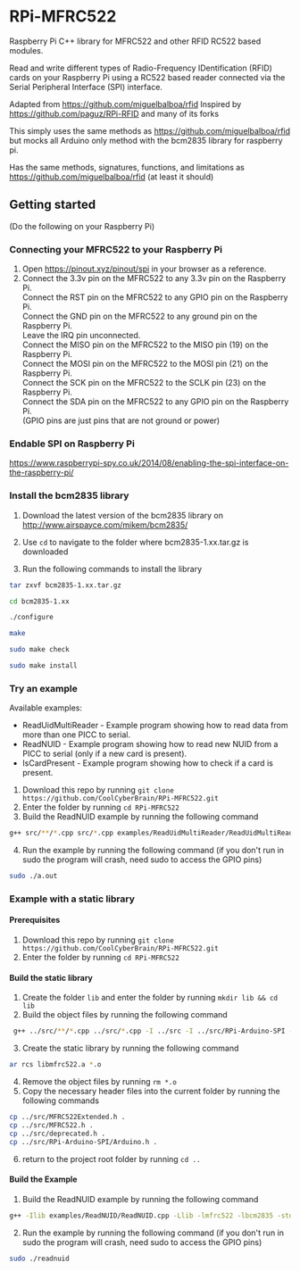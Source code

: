 # RPi-MFRC522
Raspberry Pi C++ library for MFRC522 and other RFID RC522 based modules.

Read and write different types of Radio-Frequency IDentification (RFID) cards
on your Raspberry Pi using a RC522 based reader connected via the Serial Peripheral
Interface (SPI) interface.

Adapted from https://github.com/miguelbalboa/rfid
Inspired by https://github.com/paguz/RPi-RFID and many of its forks

This simply uses the same methods as https://github.com/miguelbalboa/rfid but mocks all Arduino only method with the bcm2835 library for raspberry pi.

Has the same methods, signatures, functions, and limitations as https://github.com/miguelbalboa/rfid (at least it should)

## Getting started
(Do the following on your Raspberry Pi)
### Connecting your MFRC522 to your Raspberry Pi
1. Open https://pinout.xyz/pinout/spi in your browser as a reference.
2. Connect the 3.3v pin on the MFRC522 to any 3.3v pin on the Raspberry Pi.  
   Connect the RST pin on the MFRC522 to any GPIO pin on the Raspberry Pi.  
   Connect the GND pin on the MFRC522 to any ground pin on the Raspberry Pi.  
   Leave the IRQ pin unconnected.  
   Connect the MISO pin on the MFRC522 to the MISO pin (19) on the Raspberry Pi.  
   Connect the MOSI pin on the MFRC522 to the MOSI pin (21) on the Raspberry Pi.  
   Connect the SCK pin on the MFRC522 to the SCLK pin (23) on the Raspberry Pi.  
   Connect the SDA pin on the MFRC522 to any GPIO pin on the Raspberry Pi.  
   (GPIO pins are just pins that are not ground or power) 

### Endable SPI on Raspberry Pi
https://www.raspberrypi-spy.co.uk/2014/08/enabling-the-spi-interface-on-the-raspberry-pi/

### Install the bcm2835 library
1. Download the latest version of the bcm2835 library on http://www.airspayce.com/mikem/bcm2835/

2. Use ```cd``` to navigate to the folder where bcm2835-1.xx.tar.gz is downloaded

3. Run the following commands to install the library
```bash
tar zxvf bcm2835-1.xx.tar.gz

cd bcm2835-1.xx

./configure

make

sudo make check

sudo make install
```

### Try an example
Available examples:
  * ReadUidMultiReader - Example program showing how to read data from more than one PICC to serial.
  * ReadNUID - Example program showing how to read new NUID from a PICC to serial (only if a new card is present).
  * IsCardPresent - Example program showing how to check if a card is present.

1. Download this repo by running ```git clone https://github.com/CoolCyberBrain/RPi-MFRC522.git```
2. Enter the folder by running ```cd RPi-MFRC522```
3. Build the ReadNUID example by running the following command
```bash
g++ src/**/*.cpp src/*.cpp examples/ReadUidMultiReader/ReadUidMultiReader.cpp -I src -I src/RPi-Arduino-SPI -std=c++17 -lbcm2835
```
4. Run the example by running the following command (if you don't run in sudo the program will crash, need sudo to access the GPIO pins)
```bash
sudo ./a.out
```

### Example with a static library
#### Prerequisites
1. Download this repo by running ```git clone https://github.com/CoolCyberBrain/RPi-MFRC522.git```
2. Enter the folder by running ```cd RPi-MFRC522```

#### Build the static library
1. Create the folder ```lib``` and enter the folder by running ```mkdir lib && cd lib```
2. Build the object files by running the following command 
```bash
 g++ ../src/**/*.cpp ../src/*.cpp -I ../src -I ../src/RPi-Arduino-SPI -std=c++17 -lbcm2835 -c
```
3. Create the static library by running the following command
```bash
ar rcs libmfrc522.a *.o
```
4. Remove the object files by running ```rm *.o```
5. Copy the necessary header files into the current folder by running the following commands
```bash
cp ../src/MFRC522Extended.h .
cp ../src/MFRC522.h .
cp ../src/deprecated.h .
cp ../src/RPi-Arduino-SPI/Arduino.h .
```
6. return to the project root folder by running ```cd ..```

#### Build the Example
1. Build the ReadNUID example by running the following command
```bash
g++ -Ilib examples/ReadNUID/ReadNUID.cpp -Llib -lmfrc522 -lbcm2835 -std=c++17 -o readnuid
```
2. Run the example by running the following command (if you don't run in sudo the program will crash, need sudo to access the GPIO pins)
```bash
sudo ./readnuid
```